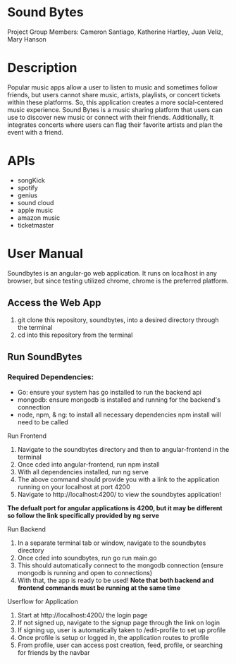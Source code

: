 # Sound Bytes

Project Group Members: Cameron Santiago, Katherine Hartley, Juan Veliz, Mary Hanson

# Description

Popular music apps allow a user to listen to music and sometimes follow friends, but users cannot share music, artists, playlists, or concert tickets within these platforms. So, this application creates a more social-centered music experience. Sound Bytes is a music sharing platform that users can use to discover new music or connect with their friends. Additionally, It integrates concerts where users can flag their favorite artists and plan the event with a friend.

# APIs
- songKick
- spotify
- genius
- sound cloud
- apple music
- amazon music
- ticketmaster

# User Manual

Soundbytes is an angular-go web application. It runs on localhost in any browser, but since testing utilized chrome, chrome is the preferred platform.

## Access the Web App

1) git clone this repository, soundbytes, into a desired directory through the terminal
2) cd into this repository from the terminal
   
## Run SoundBytes

### Required Dependencies:
- Go: ensure your system has go installed to run the backend api
- mongodb: ensure mongodb is installed and running for the backend's connection
- node, npm, & ng: to install all necessary dependencies npm install will need to be called

Run Frontend
1) Navigate to the soundbytes directory and then to angular-frontend in the terminal
2) Once cded into angular-frontend, run npm install
3) With all dependencies installed, run ng serve
4) The above command should provide you with a link to the application running on your localhost at port 4200
5) Navigate to http://localhost:4200/ to view the soundbytes application!

**The defualt port for angular applications is 4200, but it may be different so follow the link specifically provided by ng serve**

Run Backend
1) In a separate terminal tab or window, navigate to the soundbytes directory
2) Once cded into soundbytes, run go run main.go
3) This should automatically connect to the mongodb connection (ensure mongodb is running and open to connections)
4) With that, the app is ready to be used! **Note that both backend and frontend commands must be running at the same time**

Userflow for Application
1) Start at http://localhost:4200/ the login page
2) If not signed up, navigate to the signup page through the link on login
3) If signing up, user is automatically taken to /edit-profile to set up profile
4) Once profile is setup or logged in, the application routes to profile
5) From profile, user can access post creation, feed, profile, or searching for friends by the navbar 
